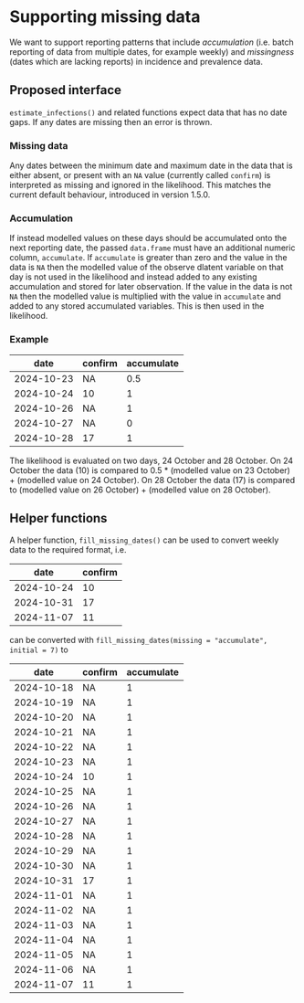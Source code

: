 # Supporting missing data

We want to support reporting patterns that include *accumulation* (i.e. batch reporting of data from multiple dates, for example weekly) and *missingness* (dates which are lacking reports) in incidence and prevalence data.

## Proposed interface

`estimate_infections()` and related functions expect data that has no date gaps.
If any dates are missing then an error is thrown.

### Missing data

Any dates between the minimum date and maximum date in the data that is either absent, or present with an `NA` value (currently called `confirm`) is interpreted as missing and ignored in the likelihood.
This matches the current default behaviour, introduced in version 1.5.0.

### Accumulation

If instead modelled values on these days should be accumulated onto the next reporting date, the passed `data.frame` must have an additional numeric column, `accumulate`.
If `accumulate` is greater than zero and the value in the data is `NA` then the modelled value of the observe dlatent variable on that day is not used in the likelihood and instead added to any existing accumulation and stored for later observation.
If the value in the data is not `NA` then the modelled value is multiplied with the value in `accumulate` and added to any stored accumulated variables.
This is then used in the likelihood.

### Example

| date       | confirm | accumulate |
|------------|---------|------------|
| 2024-10-23 | NA      | 0.5        |
| 2024-10-24 | 10      | 1          |
| 2024-10-26 | NA      | 1          |
| 2024-10-27 | NA      | 0          |
| 2024-10-28 | 17      | 1          |

The likelihood is evaluated on two days, 24 October and 28 October.
On 24 October the data (10) is compared to 0.5 * (modelled value on 23 October) + (modelled value on 24 October).
On 28 October the data (17) is compared to (modelled value on 26 October) + (modelled value on 28 October).

## Helper functions

A helper function, `fill_missing_dates()` can be used to convert weekly data to the required format, i.e.

| date       | confirm |
|------------|---------|
| 2024-10-24 | 10      |
| 2024-10-31 | 17      |
| 2024-11-07 | 11      |

can be converted with `fill_missing_dates(missing = "accumulate", initial = 7)` to

| date       | confirm | accumulate |
|------------|---------|------------|
| 2024-10-18 | NA      | 1          |
| 2024-10-19 | NA      | 1          |
| 2024-10-20 | NA      | 1          |
| 2024-10-21 | NA      | 1          |
| 2024-10-22 | NA      | 1          |
| 2024-10-23 | NA      | 1          |
| 2024-10-24 | 10      | 1          |
| 2024-10-25 | NA      | 1          |
| 2024-10-26 | NA      | 1          |
| 2024-10-27 | NA      | 1          |
| 2024-10-28 | NA      | 1          |
| 2024-10-29 | NA      | 1          |
| 2024-10-30 | NA      | 1          |
| 2024-10-31 | 17      | 1          |
| 2024-11-01 | NA      | 1          |
| 2024-11-02 | NA      | 1          |
| 2024-11-03 | NA      | 1          |
| 2024-11-04 | NA      | 1          |
| 2024-11-05 | NA      | 1          |
| 2024-11-06 | NA      | 1          |
| 2024-11-07 | 11      | 1          |
